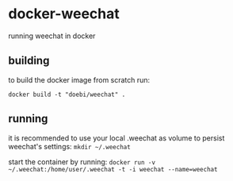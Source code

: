 # docker-weechat
running weechat in docker

## building
to build the docker image from scratch run:
```
docker build -t "doebi/weechat" .
```

## running
it is recommended to use your local .weechat as volume to persist weechat's settings:
`mkdir ~/.weechat`

start the container by running:
`docker run -v ~/.weechat:/home/user/.weechat -t -i weechat --name=weechat`
